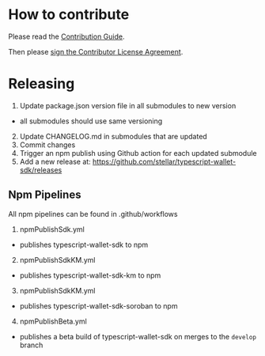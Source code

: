 # How to contribute

Please read the
[Contribution Guide](https://github.com/stellar/docs/blob/master/CONTRIBUTING.md).

Then please
[sign the Contributor License Agreement](https://docs.google.com/forms/d/1g7EF6PERciwn7zfmfke5Sir2n10yddGGSXyZsq98tVY/viewform?usp=send_form).

# Releasing

1. Update package.json version file in all submodules to new version

- all submodules should use same versioning

2. Update CHANGELOG.md in submodules that are updated
3. Commit changes
4. Trigger an npm publish using Github action for each updated submodule
5. Add a new release at:
   https://github.com/stellar/typescript-wallet-sdk/releases

## Npm Pipelines

All npm pipelines can be found in .github/workflows

1. npmPublishSdk.yml

- publishes typescript-wallet-sdk to npm

2. npmPublishSdkKM.yml

- publishes typescript-wallet-sdk-km to npm

3. npmPublishSdkKM.yml

- publishes typescript-wallet-sdk-soroban to npm

4. npmPublishBeta.yml

- publishes a beta build of typescript-wallet-sdk on merges to the `develop`
  branch
